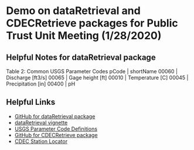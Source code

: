 # Demo on dataRetrieval and CDECRetrieve packages for Public Trust Unit Meeting (1/28/2020)

## Helpful Notes for dataRetrieval package

Table 2: Common USGS Parameter Codes
pCode |	shortName
00060 |	Discharge [ft3/s]
00065	| Gage height [ft]
00010	| Temperature [C]
00045	| Precipitation [in]
00400	| pH

## Helpful Links
- [GitHub for dataRetrieval package](https://github.com/USGS-R/dataRetrieval)
- [dataRetrieval vignette](https://cran.r-project.org/web/packages/dataRetrieval/vignettes/dataRetrieval.html)
- [USGS Parameter Code Definitions](https://nwis.waterdata.usgs.gov/nwis/pmcodes/pmcodes?radio_pm_search=param_group&pm_group=Physical&pm_search=&casrn_search=&srsname_search=&format=html_table&show=parameter_group_nm&show=parameter_nm&show=casrn&show=srsname&show=parameter_units)
- [GitHub for CDECRetrieve package](https://github.com/FlowWest/CDECRetrieve)
- [CDEC Station Locator](http://cdec.water.ca.gov/cdecstation2/)
